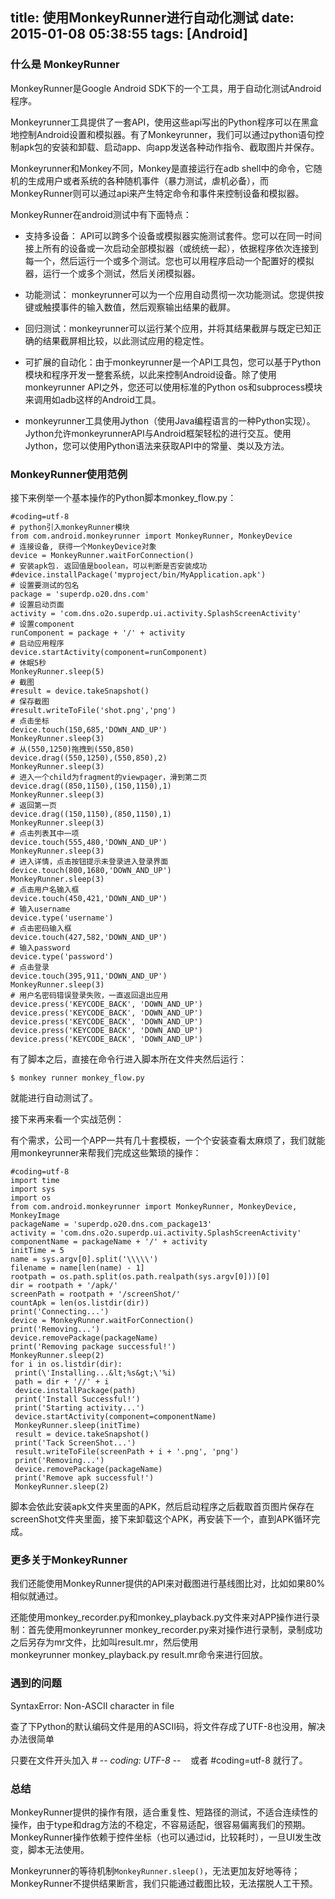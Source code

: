 title: 使用MonkeyRunner进行自动化测试
date: 2015-01-08 05:38:55
tags: [Android]
---
### 什么是 MonkeyRunner

MonkeyRunner是Google Android SDK下的一个工具，用于自动化测试Android程序。

Monkeyrunner工具提供了一套API，使用这些api写出的Python程序可以在黑盒地控制Android设置和模拟器。有了Monkeyrunner，我们可以通过python语句控制apk包的安装和卸载、启动app、向app发送各种动作指令、截取图片并保存。

Monkeyrunner和Monkey不同，Monkey是直接运行在adb shell中的命令，它随机的生成用户或者系统的各种随机事件（暴力测试，虐机必备），而MonkeyRunner则可以通过api来产生特定命令和事件来控制设备和模拟器。

MonkeyRunner在android测试中有下面特点：

- 支持多设备： API可以跨多个设备或模拟器实施测试套件。您可以在同一时间接上所有的设备或一次启动全部模拟器（或统统一起），依据程序依次连接到每一个，然后运行一个或多个测试。您也可以用程序启动一个配置好的模拟器，运行一个或多个测试，然后关闭模拟器。

- 功能测试： monkeyrunner可以为一个应用自动贯彻一次功能测试。您提供按键或触摸事件的输入数值，然后观察输出结果的截屏。

- 回归测试：monkeyrunner可以运行某个应用，并将其结果截屏与既定已知正确的结果截屏相比较，以此测试应用的稳定性。

- 可扩展的自动化：由于monkeyrunner是一个API工具包，您可以基于Python模块和程序开发一整套系统，以此来控制Android设备。除了使用monkeyrunner API之外，您还可以使用标准的Python os和subprocess模块来调用如adb这样的Android工具。

- monkeyrunner工具使用Jython（使用Java编程语言的一种Python实现）。Jython允许monkeyrunnerAPI与Android框架轻松的进行交互。使用Jython，您可以使用Python语法来获取API中的常量、类以及方法。


### MonkeyRunner使用范例

接下来例举一个基本操作的Python脚本monkey_flow.py：

```
#coding=utf-8
# python引入monkeyRunner模块
from com.android.monkeyrunner import MonkeyRunner, MonkeyDevice
# 连接设备, 获得一个MonkeyDevice对象
device = MonkeyRunner.waitForConnection()
# 安装apk包. 返回值是boolean，可以判断是否安装成功
#device.installPackage('myproject/bin/MyApplication.apk')
# 设置要测试的包名
package = 'superdp.o20.dns.com'
# 设置启动页面
activity = 'com.dns.o2o.superdp.ui.activity.SplashScreenActivity'
# 设置component
runComponent = package + '/' + activity
# 启动应用程序
device.startActivity(component=runComponent)
# 休眠5秒
MonkeyRunner.sleep(5)
# 截图
#result = device.takeSnapshot()
# 保存截图
#result.writeToFile('shot.png','png')
# 点击坐标
device.touch(150,685,'DOWN_AND_UP')
MonkeyRunner.sleep(3)
# 从(550,1250)拖拽到(550,850)
device.drag((550,1250),(550,850),2)
MonkeyRunner.sleep(3)
# 进入一个child为fragment的viewpager，滑到第二页
device.drag((850,1150),(150,1150),1)
MonkeyRunner.sleep(3)
# 返回第一页
device.drag((150,1150),(850,1150),1)
MonkeyRunner.sleep(3)
# 点击列表其中一项
device.touch(555,480,'DOWN_AND_UP')
MonkeyRunner.sleep(3)
# 进入详情，点击按钮提示未登录进入登录界面
device.touch(800,1680,'DOWN_AND_UP')
MonkeyRunner.sleep(3)
# 点击用户名输入框
device.touch(450,421,'DOWN_AND_UP')
# 输入username
device.type('username')
# 点击密码输入框
device.touch(427,582,'DOWN_AND_UP')
# 输入password
device.type('password')
# 点击登录
device.touch(395,911,'DOWN_AND_UP')
MonkeyRunner.sleep(3)
# 用户名密码错误登录失败，一直返回退出应用
device.press('KEYCODE_BACK', 'DOWN_AND_UP')
device.press('KEYCODE_BACK', 'DOWN_AND_UP')
device.press('KEYCODE_BACK', 'DOWN_AND_UP')
device.press('KEYCODE_BACK', 'DOWN_AND_UP')
device.press('KEYCODE_BACK', 'DOWN_AND_UP')
```

有了脚本之后，直接在命令行进入脚本所在文件夹然后运行：

```
$ monkey runner monkey_flow.py
```

就能进行自动测试了。

接下来再来看一个实战范例：

有个需求，公司一个APP一共有几十套模板，一个个安装查看太麻烦了，我们就能用monkeyrunner来帮我们完成这些繁琐的操作：

```
#coding=utf-8
import time
import sys
import os
from com.android.monkeyrunner import MonkeyRunner, MonkeyDevice, MonkeyImage
packageName = 'superdp.o20.dns.com_package13'
activity = 'com.dns.o2o.superdp.ui.activity.SplashScreenActivity'
componentName = packageName + '/' + activity
initTime = 5
name = sys.argv[0].split('\\\\\')
filename = name[len(name) - 1]
rootpath = os.path.split(os.path.realpath(sys.argv[0]))[0]
dir = rootpath + '/apk/'
screenPath = rootpath + '/screenShot/'
countApk = len(os.listdir(dir))
print('Connecting...')
device = MonkeyRunner.waitForConnection()
print('Removing...')
device.removePackage(packageName)
print('Removing package successful!')
MonkeyRunner.sleep(2)
for i in os.listdir(dir):
 print(\'Installing...&lt;%s&gt;\'%i)
 path = dir + '//' + i
 device.installPackage(path)
 print('Install Successful!')
 print('Starting activity...')
 device.startActivity(component=componentName)
 MonkeyRunner.sleep(initTime)
 result = device.takeSnapshot()
 print('Tack ScreenShot...')
 result.writeToFile(screenPath + i + '.png', 'png')
 print('Removing...')
 device.removePackage(packageName)
 print('Remove apk successful!')
 MonkeyRunner.sleep(2)
```
         
脚本会依此安装apk文件夹里面的APK，然后启动程序之后截取首页图片保存在screenShot文件夹里面，接下来卸载这个APK，再安装下一个，直到APK循环完成。

### 更多关于MonkeyRunner

我们还能使用MonkeyRunner提供的API来对截图进行基线图比对，比如如果80%相似就通过。

还能使用monkey_recorder.py和monkey_playback.py文件来对APP操作进行录制：首先使用monkeyrunner monkey_recorder.py来对操作进行录制，录制成功之后另存为mr文件，比如叫result.mr，然后使用monkeyrunner monkey_playback.py result.mr命令来进行回放。

### 遇到的问题

SyntaxError: Non-ASCII character in file

查了下Python的默认编码文件是用的ASCII码，将文件存成了UTF-8也没用，解决办法很简单

只要在文件开头加入 # -*- coding: UTF-8 -*-    或者 #coding=utf-8 就行了。

### 总结

MonkeyRunner提供的操作有限，适合重复性、短路径的测试，不适合连续性的操作，由于type和drag方法的不稳定，不容易适配，很容易偏离我们的预期。MonkeyRunner操作依赖于控件坐标（也可以通过id，比较耗时），一旦UI发生改变，脚本无法使用。

Monkeyrunner的等待机制`MonkeyRunner.sleep()`，无法更加友好地等待；MonkeyRunner不提供结果断言，我们只能通过截图比较，无法摆脱人工干预。